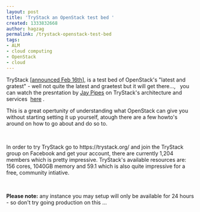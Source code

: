 ```yaml
---
layout: post
title: 'TryStack an OpenStack test bed '
created: 1333832668
author: hagzag
permalink: /trystack-openstack-test-bed
tags:
- ALM
- cloud computing
- OpenStack
- cloud
---
```

<p>TryStack [<a href="http://www.openstack.org/blog/2012/02/trystack-org-a-sandbox-for-openstack/">announced Feb 16th</a>], is a test bed of OpenStack's &quot;latest and gratest&quot; - well not quite the latest and graetest but it will get there...,&nbsp;&nbsp; you can watch the presntation by <a rel="nofollow" class="dsq-commenter-name" target="_blank" href="http://joinfu.com/">Jay Pipes</a> on TryStack's architecture and services&nbsp; <a href="http://bit.ly/trystack-sandbox-for-openstack">here</a> .</p>
<p>This is a great opertunity of understanding what OpenStack can give you without starting setting it up yourself, atough there are a few howto's around on how to go about and do so to.</p>
<p>&nbsp;</p>
<p>In order to try TryStack go to https://trystack.org/ and join the TryStack group on Facebook and get your account, there are currently 1,204 members which is pretty impressive. TryStack's available resources are: 156 cores, 1040GB memory and 59.1 which is also quite impressive for a free, community intiative.</p>
<p>&nbsp;</p>
<p><strong>Please note:</strong> any instance you may setup will only be available for 24 hours - so don't try going production on this ...</p>
<p>&nbsp;</p>
